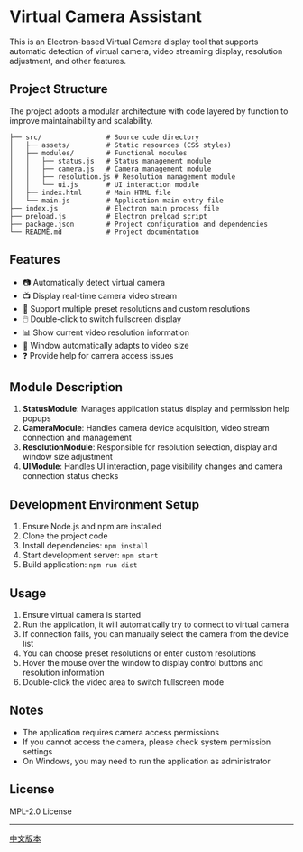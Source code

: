 # Virtual Camera Assistant

This is an Electron-based Virtual Camera display tool that supports automatic detection of virtual camera, video streaming display, resolution adjustment, and other features.

## Project Structure

The project adopts a modular architecture with code layered by function to improve maintainability and scalability.

```
├── src/                # Source code directory
│   ├── assets/         # Static resources (CSS styles)
│   ├── modules/        # Functional modules
│   │   ├── status.js   # Status management module
│   │   ├── camera.js   # Camera management module
│   │   ├── resolution.js # Resolution management module
│   │   └── ui.js       # UI interaction module
│   ├── index.html      # Main HTML file
│   └── main.js         # Application main entry file
├── index.js            # Electron main process file
├── preload.js          # Electron preload script
├── package.json        # Project configuration and dependencies
└── README.md           # Project documentation
```

## Features

- 📷 Automatically detect virtual camera
- 📺 Display real-time camera video stream
- 📐 Support multiple preset resolutions and custom resolutions
- 🖱️ Double-click to switch fullscreen display
- 📊 Show current video resolution information
- 🎯 Window automatically adapts to video size
- ❓ Provide help for camera access issues

## Module Description

1. **StatusModule**: Manages application status display and permission help popups
2. **CameraModule**: Handles camera device acquisition, video stream connection and management
3. **ResolutionModule**: Responsible for resolution selection, display and window size adjustment
4. **UIModule**: Handles UI interaction, page visibility changes and camera connection status checks

## Development Environment Setup

1. Ensure Node.js and npm are installed
2. Clone the project code
3. Install dependencies: `npm install`
4. Start development server: `npm start`
5. Build application: `npm run dist`

## Usage

1. Ensure virtual camera is started
2. Run the application, it will automatically try to connect to virtual camera
3. If connection fails, you can manually select the camera from the device list
4. You can choose preset resolutions or enter custom resolutions
5. Hover the mouse over the window to display control buttons and resolution information
6. Double-click the video area to switch fullscreen mode

## Notes

- The application requires camera access permissions
- If you cannot access the camera, please check system permission settings
- On Windows, you may need to run the application as administrator

## License

MPL-2.0 License

---

[中文版本](docs/README_zh.md)